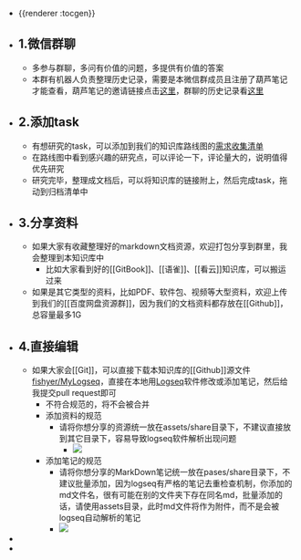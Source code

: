 - {{renderer :tocgen}}
- ## 1.微信群聊
	- 多参与群聊，多问有价值的问题，多提供有价值的答案
	- 本群有机器人负责整理历史记录，需要是本微信群成员且注册了葫芦笔记才能查看，葫芦笔记的邀请链接点击[这里](https://hulunote.com/app?invitation-code=74ccd42a#/main)，群聊的历史记录看[这里](https://www.hulunote.com/app#/WXGroup:%E9%AB%98%E6%95%88%E4%BF%A1%E6%81%AF%E7%AE%A1%E7%90%86-%E4%BA%A4%E6%B5%81%E7%BE%A4/diaries)
- ## 2.添加task
	- 有想研究的task，可以添加到我们的知识库路线图的[需求收集清单](https://dida365.com/pub/project/collaboration/invite/2d0ddb509df74362aba55c4a21de58e7?u=2f73710a20cf4e549db9a8fd03f7e759)
	- 在路线图中看到感兴趣的研究点，可以评论一下，评论量大的，说明值得优先研究
	- 研究完毕，整理成文档后，可以将知识库的链接附上，然后完成task，拖动到归档清单中
- ## 3.分享资料
	- 如果大家有收藏整理好的markdown文档资源，欢迎打包分享到群里，我会整理到本知识库中
		- 比如大家看到好的[[GitBook]]、[[语雀]]、[[看云]]知识库，可以搬运过来
	- 如果是其它类型的资料，比如PDF、软件包、视频等大型资料，欢迎上传到我们的[[百度网盘资源群]]，因为我们的文档资料都存放在[[Github]]，总容量最多1G
- ## 4.直接编辑
	- 如果大家会[[Git]]，可以直接下载本知识库的[[Github]]源文件 [fishyer/MyLogseq](https://github.com/fishyer/MyLogseq)，直接在本地用[Logseq](https://logseq.com/)软件修改或添加笔记，然后给我提交pull request即可
		- 不符合规范的，将不会被合并
		- 添加资料的规范
			- 请将你想分享的资源统一放在assets/share目录下，不建议直接放到其它目录下，容易导致logseq软件解析出现问题
				- ![](https://photo.fishyer.com/img/202204211654838.png)
		- 添加笔记的规范
			- 请将你想分享的MarkDown笔记统一放在pases/share目录下，不建议批量添加，因为logseq有严格的笔记去重检查机制，你添加的md文件名，很有可能在别的文件夹下存在同名md，批量添加的话，请使用assets目录，此时md文件将作为附件，而不是会被logseq自动解析的笔记
			- ![](https://photo.fishyer.com/img/202204211843968.png)
-
-
